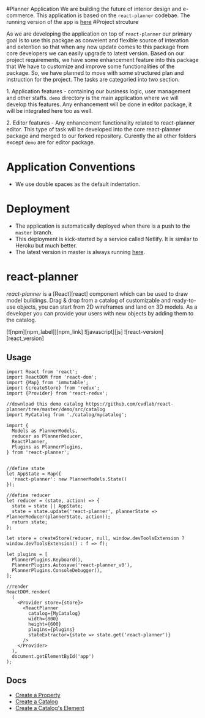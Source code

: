 #Planner Application
We are building the future of interior design and e-commerce. This application is based on the `react-planner` codebae.
The running version of the app is [here](https://suite.netlify.com)
#Project strcuture

As we are developing the application on top of `react-planner` our primary goal is to use this packgae as conveient and flexible source of interation and extention so that when any new update comes to this package from core developers we can easily upgrade to latest version. Based on our project requirements, we have some enhancement feature into this package that We have to customize and improve some functionalities of the package. So, we have planned to move with some structured plan and instruction for the project.
The tasks are categoried into two section.

1\. Application features - containing our business logic, user management and other staffs. `demo` directory is the main application where we will develop this features. Any enhancement will be done in editor package, it will be integrated here too as well.

2\. Editor features - Any enhancement functionality related to react-planner editor. This type of task will be developed into the core react-planner package and merged to our forked repository. Curently the all other folders except `demo` are for editor package.
  
# Application Conventions
* We use double spaces as the default indentation.

# Deployment
* The application is automatically deployed when there is a push to the `master` branch.
* This deployment is kick-started by a service called Netlify. It is similar to Heroku but much better.
* The latest version in master is always running [here](https://suite.netlify.com).

# react-planner

*react-planner* is a [React][react] component which can be used to draw model buildings. Drag & drop from a catalog of customizable and ready-to-use objects, you can start from 2D wireframes and land on 3D models. As a developer you can provide your users with new objects by adding them to the catalog.

[![npm][npm_label]][npm_link]
![javascript][js]
![react-version][react_version]


## Usage

``` es6
import React from 'react';
import ReactDOM from 'react-dom';
import {Map} from 'immutable';
import {createStore} from 'redux';
import {Provider} from 'react-redux';

//download this demo catalog https://github.com/cvdlab/react-planner/tree/master/demo/src/catalog
import MyCatalog from './catalog/mycatalog';

import {
  Models as PlannerModels,
  reducer as PlannerReducer,
  ReactPlanner,
  Plugins as PlannerPlugins,
} from 'react-planner';


//define state
let AppState = Map({
  'react-planner': new PlannerModels.State()
});

//define reducer
let reducer = (state, action) => {
  state = state || AppState;
  state = state.update('react-planner', plannerState => PlannerReducer(plannerState, action));
  return state;
};

let store = createStore(reducer, null, window.devToolsExtension ? window.devToolsExtension() : f => f);

let plugins = [
  PlannerPlugins.Keyboard(),
  PlannerPlugins.Autosave('react-planner_v0'),
  PlannerPlugins.ConsoleDebugger(),
];

//render
ReactDOM.render(
  (
    <Provider store={store}>
      <ReactPlanner
        catalog={MyCatalog}
        width={800}
        height={600}
        plugins={plugins}
        stateExtractor={state => state.get('react-planner')}
      />
    </Provider>
  ),
  document.getElementById('app')
);

```

## Docs

- [Create a Property](docs/HOW_TO_CREATE_A_PROPERTY.md)
- [Create a Catalog](docs/HOW_TO_CREATE_A_CATALOG.md)
- [Create a Catalog's Element](docs/HOW_TO_CREATE_AN_ELEMENT.md)

